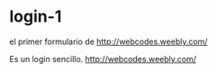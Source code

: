 login-1
=======

el primer formulario de http://webcodes.weebly.com/

Es un login sencillo. http://webcodes.weebly.com/
